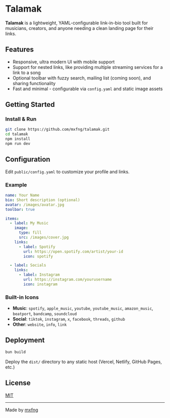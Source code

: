 # Talamak

**Talamak** is a lightweight, YAML-configurable link-in-bio tool built for musicians, creators, and anyone needing a clean landing page for their links.

## Features

- Responsive, ultra modern UI with mobile support
- Support for nested links, like providing multiple streaming services for a link to a song
- Optional toolbar with fuzzy search, mailing list (coming soon), and sharing functionality
- Fast and minimal - configurable via `config.yaml` and static image assets

## Getting Started

### Install & Run

```bash
git clone https://github.com/mxfng/talamak.git
cd talamak
npm install
npm run dev
```

## Configuration

Edit `public/config.yaml` to customize your profile and links.

### Example

```yaml
name: Your Name
bio: Short description (optional)
avatar: /images/avatar.jpg
toolbar: true

items:
  - label: My Music
    image:
      type: fill
      src: /images/cover.jpg
    links:
      - label: Spotify
        url: https://open.spotify.com/artist/your-id
        icon: spotify

  - label: Socials
    links:
      - label: Instagram
        url: https://instagram.com/yourusername
        icon: instagram
```

### Built-in Icons

- **Music**: `spotify`, `apple_music`, `youtube`, `youtube_music`, `amazon_music`, `beatport`, `bandcamp`, `soundcloud`
- **Social**: `tiktok`, `instagram`, `x`, `facebook`, `threads`, `github`
- **Other**: `website`, `info`, `link`

## Deployment

```bash
bun build
```

Deploy the `dist/` directory to any static host (Vercel, Netlify, GitHub Pages, etc.)

## License

[MIT](LICENSE)

---

Made by [mxfng](https://github.com/mxfng)
